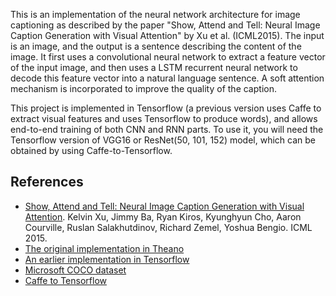 This is an implementation of the neural network architecture for image captioning as described by the paper "Show, Attend and Tell: Neural Image Caption Generation with Visual Attention" by Xu et al. (ICML2015). The input is an image, and the output is a sentence describing the content of the image. It first uses a convolutional neural network to extract a feature vector of the input image, and then uses a LSTM recurrent neural network to decode this feature vector into a natural language sentence. A soft attention mechanism is incorporated to improve the quality of the caption. 

This project is implemented in Tensorflow (a previous version uses Caffe to extract visual features and uses Tensorflow to produce words), and allows end-to-end training of both CNN and RNN parts. To use it, you will need the Tensorflow version of VGG16 or ResNet(50, 101, 152) model, which can be obtained by using Caffe-to-Tensorflow. 

References
----------

* [Show, Attend and Tell: Neural Image Caption Generation with Visual Attention](https://arxiv.org/abs/1502.03044). Kelvin Xu, Jimmy Ba, Ryan Kiros, Kyunghyun Cho, Aaron Courville, Ruslan Salakhutdinov, Richard Zemel, Yoshua Bengio. ICML 2015.
* [The original implementation in Theano](https://github.com/kelvinxu/arctic-captions)
* [An earlier implementation in Tensorflow](https://github.com/jazzsaxmafia/show_attend_and_tell.tensorflow)
* [Microsoft COCO dataset](http://mscoco.org/)
* [Caffe to Tensorflow](https://github.com/ethereon/caffe-tensorflow)

